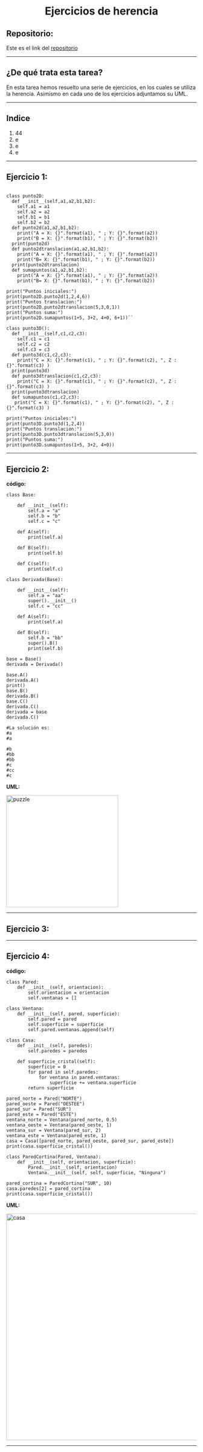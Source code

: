 <h1 align="center">	Ejercicios de herencia</h1>

<h2>Repositorio:</h2>

Este es el link del [repositorio](https://github.com/albabernal03/ejercicios_de_herencia)

***
<h2>¿De qué trata esta tarea?</h2>

En esta tarea hemos resuelto una serie de ejercicios, en los cuales se utiliza la herencia. Asimismo en cada uno de los ejercicios adjuntamos su UML.

***
## Indice

1. 44
2. e
3. e
4. e

***

## Ejercicio 1:

```

class punto2D:
  def __init__(self,a1,a2,b1,b2):
    self.a1 = a1
    self.a2 = a2
    self.b1 = b1
    self.b2 = b2 
  def punto2d(a1,a2,b1,b2):
    print("A = X: {}".format(a1), " ; Y: {}".format(a2))
    print("B = X: {}".format(b1), " ; Y: {}".format(b2))
  print(punto2d) 
  def punto2dtranslacion(a1,a2,b1,b2):
    print("A = X: {}".format(a1), " ; Y: {}".format(a2))
    print("B= X: {}".format(b1), " ; Y: {}".format(b2))
  print(punto2dtranslacion)
  def sumapuntos(a1,a2,b1,b2):
    print("A = X: {}".format(a1), " ; Y: {}".format(a2))
    print("B= X: {}".format(b1), " ; Y: {}".format(b2))
  
print("Puntos iniciales:") 
print(punto2D.punto2d(1,2,4,6))
print("Puntos translacion:")
print(punto2D.punto2dtranslacion(5,3,0,1))
print("Puntos suma:")
print(punto2D.sumapuntos(1+5, 3+2, 4+0, 6+1))``
```


```
class punto3D():
  def __init__(self,c1,c2,c3):
    self.c1 = c1
    self.c2 = c2
    self.c3 = c3
  def punto3d(c1,c2,c3):
    print("C = X: {}".format(c1), " ; Y: {}".format(c2), ", Z :{}".format(c3) )
  print(punto3d) 
  def punto3dtranslacion(c1,c2,c3):
    print("C = X: {}".format(c1), " ; Y: {}".format(c2), ", Z :{}".format(c3) )
  print(punto3dtranslacion)
  def sumapuntos(c1,c2,c3):
   print("C = X: {}".format(c1), " ; Y: {}".format(c2), ", Z :{}".format(c3) )
   
print("Puntos iniciales:") 
print(punto3D.punto3d(1,2,4))
print("Puntos translacion:")
print(punto3D.punto3dtranslacion(5,3,0))
print("Puntos suma:")
print(punto3D.sumapuntos(1+5, 3+2, 4+0))

```
***



## Ejercicio 2:

**código:**
```
class Base: 
 
    def __init__(self): 
        self.a = "a" 
        self.b = "b" 
        self.c = "c" 
 
    def A(self): 
        print(self.a) 
 
    def B(self): 
        print(self.b) 
 
    def C(self): 
        print(self.c) 
 
class Derivada(Base): 
 
    def __init__(self): 
        self.a = "aa" 
        super().__init__() 
        self.c = "cc" 
 
    def A(self): 
        print(self.a) 
 
    def B(self): 
        self.b = "bb" 
        super().B() 
        print(self.b) 
 
base = Base() 
derivada = Derivada() 
 
base.A() 
derivada.A() 
print() 
base.B() 
derivada.B() 
base.C() 
derivada.C() 
derivada = base 
derivada.C()

#La solución es:
#a
#a

#b
#bb
#bb
#c
#cc
#c
```

**UML:**


<img width="296" alt="puzzle" src="https://user-images.githubusercontent.com/91721875/159308882-06663bc3-0751-4163-a72b-5c2d8ace3417.png">


***


## Ejercicio 3:


***


## Ejercicio 4:

**código:**
```
class Pared:
    def __init__(self, orientacion):
        self.orientacion = orientacion
        self.ventanas = []

class Ventana:
    def __init__(self, pared, superficie):
        self.pared = pared
        self.superficie = superficie
        self.pared.ventanas.append(self)

class Casa:
    def __init__(self, paredes):
        self.paredes = paredes

    def superficie_cristal(self):
        superficie = 0
        for pared in self.paredes:
            for ventana in pared.ventanas:
                superficie += ventana.superficie
        return superficie

pared_norte = Pared("NORTE")
pared_oeste = Pared("OESTEE")
pared_sur = Pared("SUR")
pared_este = Pared("ESTE")
ventana_norte = Ventana(pared_norte, 0.5)
ventana_oeste = Ventana(pared_oeste, 1)
ventana_sur = Ventana(pared_sur, 2)
ventana_este = Ventana(pared_este, 1)
casa = Casa([pared_norte, pared_oeste, pared_sur, pared_este])
print(casa.superficie_cristal())

class ParedCortina(Pared, Ventana):
    def __init__(self, orientacion, superficie):
        Pared.__init__(self, orientacion)
        Ventana.__init__(self, self, superficie, "Ninguna")

pared_cortina = ParedCortina("SUR", 10)
casa.paredes[2] = pared_cortina
print(casa.superficie_cristal())

```
**UML:**

<img width="599" alt="casa" src="https://user-images.githubusercontent.com/91721875/159310510-6c2d66db-8306-42e5-abbf-5d54cdc78f19.png">


***
